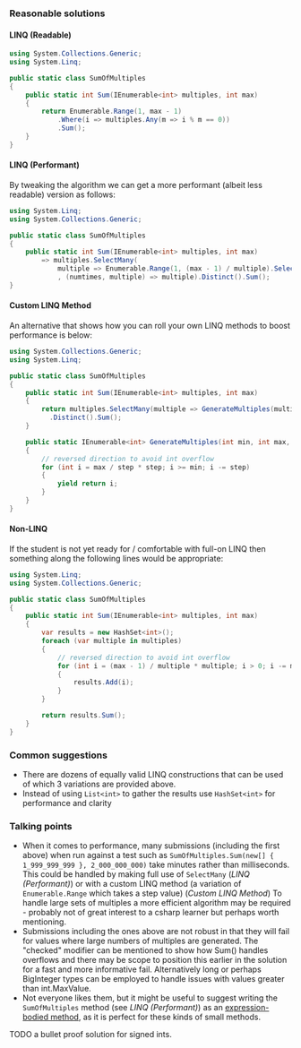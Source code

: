 ### Reasonable solutions
#### LINQ (Readable)

```csharp
using System.Collections.Generic;
using System.Linq;

public static class SumOfMultiples
{
    public static int Sum(IEnumerable<int> multiples, int max)
    {
        return Enumerable.Range(1, max - 1)
            .Where(i => multiples.Any(m => i % m == 0))
            .Sum();
    }
}
```

#### LINQ (Performant)
By tweaking the algorithm we can get a more performant (albeit less readable)
version as follows:

```csharp
using System.Linq;
using System.Collections.Generic;

public static class SumOfMultiples
{
    public static int Sum(IEnumerable<int> multiples, int max)
        => multiples.SelectMany(
            multiple => Enumerable.Range(1, (max - 1) / multiple).Select(numTimes => numTimes * multiple)
            , (numtimes, multiple) => multiple).Distinct().Sum();
}
```

#### Custom LINQ Method
An alternative that shows how you can roll your own LINQ methods to boost performance is below:
```csharp
using System.Collections.Generic;
using System.Linq;

public static class SumOfMultiples
{
    public static int Sum(IEnumerable<int> multiples, int max)
    {
        return multiples.SelectMany(multiple => GenerateMultiples(multiple, max - 1, multiple))
          .Distinct().Sum();
    }

    public static IEnumerable<int> GenerateMultiples(int min, int max, int step)
    {
        // reversed direction to avoid int overflow
        for (int i = max / step * step; i >= min; i -= step)
        {
            yield return i;
        }
    }
}

```

#### Non-LINQ
If the student is not yet ready for / comfortable with full-on LINQ then something along the following lines would be appropriate:

```csharp
using System.Linq;
using System.Collections.Generic;

public static class SumOfMultiples
{
    public static int Sum(IEnumerable<int> multiples, int max)
    {
        var results = new HashSet<int>();
        foreach (var multiple in multiples)
        {
            // reversed direction to avoid int overflow
            for (int i = (max - 1) / multiple * multiple; i > 0; i -= multiple)
            {
                results.Add(i);
            }
        }

        return results.Sum();
    }
}
```

### Common suggestions

- There are dozens of equally valid LINQ constructions that can be used
of which 3 variations are provided above.
- Instead of using `List<int>` to gather the results use `HashSet<int>` for performance and clarity

### Talking points

- When it comes to performance, many submissions (including the first above) when run 
against a test such as `SumOfMultiples.Sum(new[] { 1_999_999_999 }, 2_000_000_000)` take minutes
rather than milliseconds.  This could be handled by making full use of `SelectMany`
 (_LINQ (Performant)_) or with a custom LINQ method (a variation
of `Enumerable.Range` which takes a step value) (_Custom LINQ Method_)
To handle large sets of multiples a more efficient algorithm may be required -
probably not of great interest to a csharp learner but perhaps worth mentioning.
- Submissions including the ones above are not robust in that they will fail for values
where large numbers of multiples are generated.  The "checked" modifier
can be mentioned to show how Sum() handles overflows and there may be scope
to position this earlier in the solution for a fast and more informative fail.  Alternatively long or perhaps
 BigInteger types can be employed to handle issues with values greater
 than int.MaxValue.
 - Not everyone likes them, but it might be useful to suggest writing the `SumOfMultiples` method (see _LINQ (Performant)_) as an [expression-bodied method](https://docs.microsoft.contm/en-us/dotnet/csharp/programming-guide/statements-expressions-operators/expression-bodied-members#methods), as it is perfect for these kinds of small methods.


TODO a bullet proof solution for signed ints.